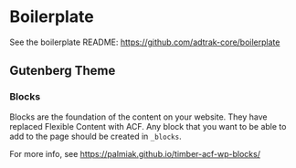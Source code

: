 # Boilerplate

See the boilerplate README: https://github.com/adtrak-core/boilerplate

## Gutenberg Theme

### Blocks

Blocks are the foundation of the content on your website. They have replaced Flexible Content with ACF. Any block that you want to be able to add to the page should be created in `_blocks`.

For more info, see https://palmiak.github.io/timber-acf-wp-blocks/